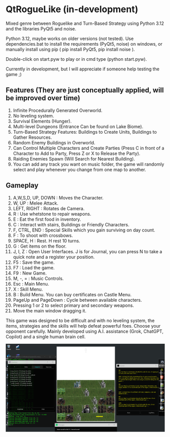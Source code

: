 # QtRogueLike (in-development)
Mixed genre between Roguelike and Turn-Based Strategy using Python 3.12 and the libraries PyQt5 and noise.

Python 3.12, maybe works on older versions (not tested).
Use dependencies.bat to install the requirements (PyQt5, noise) on windows, or manually install using pip ( pip install PyQt5, pip install noise ).

Double-click on start.pyw to play or in cmd type (python start.pyw).

Currently in development, but I will appreciate if someone help testing the game ;)

## Features (They are just conceptually applied, will be improved over time)
1. Infinite Procedurally Generated Overworld.
2. No leveling system.
3. Survival Elements (Hunger).
4. Multi-level Dungeons (Entrance Can be found on Lake Biome).
5. Turn-Based Strategy Features: Buildings to Create Units, Buildings to Gather Resources.
6. Random Enemy Buildings in Overworld.
7. Can Control Multiple Characters and Create Parties (Press C in front of a Character to Add to Party, Press Z or X to Release the Party).
8. Raiding Enemies Spawn (Will Search for Nearest Building).
9. You can add any track you want on music folder, the game will randomly select and play whenever you change from one map to another.

## Gameplay
1. A,W,S,D, UP, DOWN : Moves the Character.
2. W, UP : Melee Attack.
3. LEFT, RIGHT : Rotates de Camera.
4. R : Use whetstone to repair weapons.
5. E : Eat the first food in inventory.
6. C : Interact with stairs, Buildings or Friendly Characters.
7. F, CTRL, END : Special Skills which you gain surviving on day count.
8. F : To shoot with crossbows. 
9. SPACE, H : Rest. H rest 10 turns.
10. G : Get items on the floor.
11. J, I, Z : Open User Interfaces. J is for Journal, you can press N to take a quick note and a register your position.
12. F5 : Save the game.
13. F7 : Load the game.
14. F9 : New Game.
15. M, -, = : Music Controls.
16. Esc : Main Menu.
17. X : Skill Menu.
18. B : Build Menu. You can buy certificates on Castle Menu.
19. PageUp and PageDown : Cycle between available characters.
20. Pressing 1 or 2 to select primary and secondary weapons. 
21. Move the main window dragging it.

This game was designed to be difficult and with no leveling system, the items, strategies and the skills will help defeat powerful foes. Choose your opponent carefully.
Mainly developed using A.I. assistance (Grok, ChatGPT, Copilot) and a single human brain cell.

![](poster.png)
